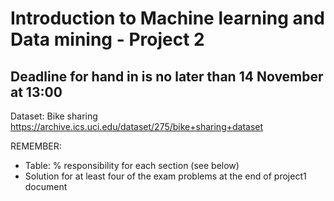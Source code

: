 # Introduction to Machine learning and Data mining - Project 2

## Deadline for hand in is no later than 14 November at 13:00

Dataset: Bike sharing 
https://archive.ics.uci.edu/dataset/275/bike+sharing+dataset

REMEMBER:
- Table: % responsibility for each section (see below)
- Solution for at least four of the exam problems at the end of project1 document
